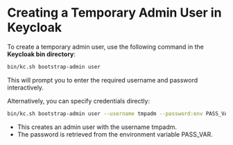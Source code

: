 # Creating a Temporary Admin User in Keycloak  

To create a temporary admin user, use the following command in the **Keycloak bin directory**:  

```sh
bin/kc.sh bootstrap-admin user
```
This will prompt you to enter the required username and password interactively.

Alternatively, you can specify credentials directly:
```sh
bin/kc.sh bootstrap-admin user --username tmpadm --password:env PASS_VAR
```

* This creates an admin user with the username tmpadm.
* The password is retrieved from the environment variable PASS_VAR.
